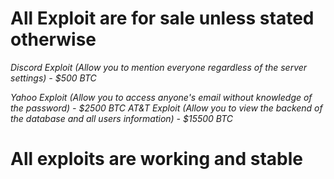 # All Exploit are for sale unless stated otherwise

*Discord Exploit (Allow you to mention everyone regardless of the server settings) - $500 BTC*


*Yahoo Exploit (Allow you to access anyone's email without knowledge of the password) - $2500 BTC*
*AT&T Exploit (Allow you to view the backend of the database and all users information) - $15500 BTC*

# All exploits are working and stable

